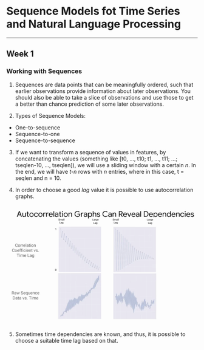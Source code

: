 # Sequence Models fot Time Series and Natural Language Processing

---

## Week 1

### Working with Sequences

1. Sequences are data points that can be meaningfully ordered, such that earlier observations provide information about later observations. You should also be able to take a slice of observations and use those to get a better than chance prediction of some later observations.

2. Types of Sequence Models:
- One-to-sequence
- Sequence-to-one
- Sequence-to-sequence

3. If we want to transform a sequence of values in features, by concatenating the values (something like [t0, ..., t10; t1, ..., t11; ...; tseqlen-10, ..., tseqlen]), we will use a sliding window with a certain _n_. In the end, we will have _t-n_ rows with _n_ entries, where in this case, t = seqlen and n = 10.

4. In order to choose a good _lag_ value it is possible to use autocorrelation graphs.

![](images/01.png)

5. Sometimes time dependencies are known, and thus, it is possible to choose a suitable time lag based on that.
